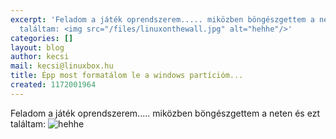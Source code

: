 ```yaml
---
excerpt: 'Feladom a játék oprendszerem..... miközben böngészgettem a neten és ezt
  találtam: <img src="/files/linuxonthewall.jpg" alt="hehhe"/>'
categories: []
layout: blog
author: kecsi
mail: kecsi@linuxbox.hu
title: Épp most formatálom le a windows partícióm...
created: 1172001964
---
```

Feladom a játék oprendszerem..... miközben böngészgettem a neten és ezt találtam: <img src="/sites/default/files/linuxonthewall.jpg" alt="hehhe"/>
